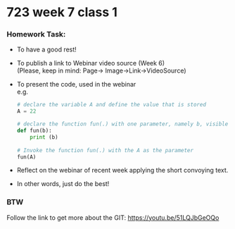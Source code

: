 # 723 week 7 class 1

### Homework Task:
* To have a good rest!
* To publish a link to Webinar video source (Week 6) </br>
  (Please, keep in mind: Page-> Image->Link->VideoSource)
  
* To present the code, used in the webinar</br>
e.g.
  ```python
  # declare the variable A and define the value that is stored
  A = 22
  
  # declare the function fun(.) with one parameter, namely b, visible ONLY inside the function body
  def fun(b):
      print (b)
      
  # Invoke the function fun(.) with the A as the parameter   
  fun(A)    
  ```
* Reflect on the webinar of recent week applying the short convoying text.
* In other words, just do the best! 


### BTW

Follow the link to get more about the GIT:
https://youtu.be/51LQJbGeOQo 

